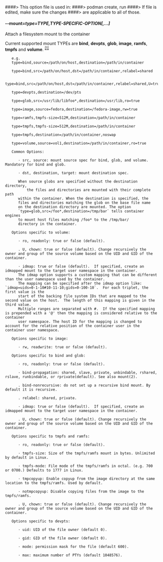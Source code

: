####> This option file is used in:
####>   podman create, run
####> If file is edited, make sure the changes
####> are applicable to all of those.
#### **--mount**=*type=TYPE,TYPE-SPECIFIC-OPTION[,...]*

Attach a filesystem mount to the container

Current supported mount TYPEs are **bind**, **devpts**, **glob**, **image**, **ramfs**, **tmpfs** and **volume**. <sup>[[1]](#Footnote1)</sup>

       e.g.
       type=bind,source=/path/on/host,destination=/path/in/container

       type=bind,src=/path/on/host,dst=/path/in/container,relabel=shared

       type=bind,src=/path/on/host,dst=/path/in/container,relabel=shared,U=true

       type=devpts,destination=/dev/pts

       type=glob,src=/usr/lib/libfoo*,destination=/usr/lib,ro=true

       type=image,source=fedora,destination=/fedora-image,rw=true

       type=ramfs,tmpfs-size=512M,destination=/path/in/container

       type=tmpfs,tmpfs-size=512M,destination=/path/in/container

       type=tmpfs,destination=/path/in/container,noswap

       type=volume,source=vol1,destination=/path/in/container,ro=true

       Common Options:

	      · src, source: mount source spec for bind, glob, and volume. Mandatory for bind and glob.

	      · dst, destination, target: mount destination spec.

	      When source globs are specified without the destination directory,
              the files and directories are mounted with their complete path
	      within the container. When the destination is specified, the
	      files and directories matching the glob on the base file name
	      on the destination directory are mounted. The option
	      `type=glob,src=/foo*,destination=/tmp/bar` tells container engines
	      to mount host files matching /foo* to the /tmp/bar/
	      directory in the container.

       Options specific to volume:

	      · ro, readonly: true or false (default).

	      . U, chown: true or false (default). Change recursively the owner and group of the source volume based on the UID and GID of the container.

	      · idmap: true or false (default).  If specified, create an idmapped mount to the target user namespace in the container.
          The idmap option supports a custom mapping that can be different than the user namespace used by the container.
          The mapping can be specified after the idmap option like: `idmap=uids=0-1-10#10-11-10;gids=0-100-10`.  For each triplet, the first value is the
          start of the backing file system IDs that are mapped to the second value on the host.  The length of this mapping is given in the third value.
          Multiple ranges are separated with #.  If the specified mapping is prepended with a '@' then the mapping is considered relative to the container
          user namespace. The host ID for the mapping is changed to account for the relative position of the container user in the container user namespace.

       Options specific to image:

	      · rw, readwrite: true or false (default).

       Options specific to bind and glob:

	      · ro, readonly: true or false (default).

	      · bind-propagation: shared, slave, private, unbindable, rshared, rslave, runbindable, or rprivate(default). See also mount(2).

	      . bind-nonrecursive: do not set up a recursive bind mount. By default it is recursive.

	      . relabel: shared, private.

	      · idmap: true or false (default).  If specified, create an idmapped mount to the target user namespace in the container.

	      . U, chown: true or false (default). Change recursively the owner and group of the source volume based on the UID and GID of the container.

       Options specific to tmpfs and ramfs:

	      · ro, readonly: true or false (default).

	      · tmpfs-size: Size of the tmpfs/ramfs mount in bytes. Unlimited by default in Linux.

	      · tmpfs-mode: File mode of the tmpfs/ramfs in octal. (e.g. 700 or 0700.) Defaults to 1777 in Linux.

	      · tmpcopyup: Enable copyup from the image directory at the same location to the tmpfs/ramfs. Used by default.

	      · notmpcopyup: Disable copying files from the image to the tmpfs/ramfs.

	      . U, chown: true or false (default). Change recursively the owner and group of the source volume based on the UID and GID of the container.

       Options specific to devpts:

	      · uid: UID of the file owner (default 0).

	      · gid: GID of the file owner (default 0).

	      · mode: permission mask for the file (default 600).

	      · max: maximum number of PTYs (default 1048576).
